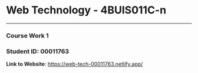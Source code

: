 # Web Technology - 4BUIS011C-n
-------------
### Course Work 1
### Student ID: 00011763

**Link to Website**: <https://web-tech-00011763.netlify.app/>